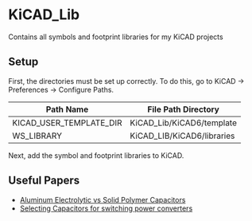 # KiCAD_Lib
Contains all symbols and footprint libraries for my KiCAD projects

## Setup

First, the directories must be set up correctly. To do this, go to KiCAD -> Preferences -> Configure Paths. 

|Path Name|File Path Directory|
|--|--|
|KICAD_USER_TEMPLATE_DIR|KiCAD_Lib/KiCAD6/template|
|WS_LIBRARY|KiCAD_LIB/KiCAD6/libraries|

Next, add the symbol and footprint libraries to KiCAD. 

## Useful Papers

- [Aluminum Electrolytic vs Solid Polymer Capacitors](https://www.psma.com/sites/default/files/uploads/tech-forums-capacitor/presentations/is184-aluminum-electrolytic-vs-polymer-%E2%80%93two-technologies-%E2%80%93-various-opportunities.pdf)
- [Selecting Capacitors for switching power converters](https://www.ti.com/lit/an/slta055/slta055.pdf)